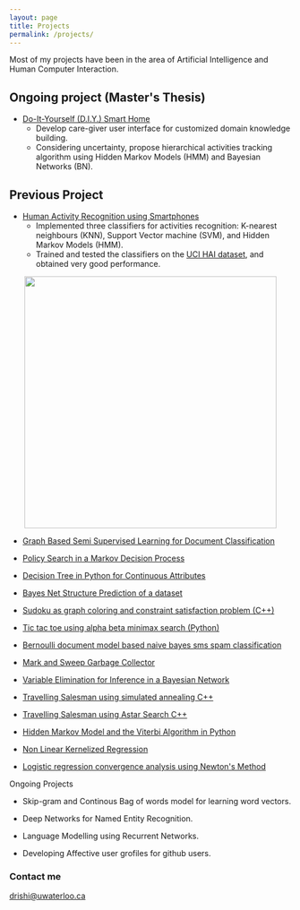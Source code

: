 ```yaml
---
layout: page
title: Projects
permalink: /projects/
---
```


Most of my projects have been in the area of  Artificial Intelligence and Human Computer Interaction. 

Ongoing project (Master's Thesis)
----------------
+ [Do-It-Yourself (D.I.Y.) Smart Home](https://cs.uwaterloo.ca/~jhoey/research/diysmarthome/index.php)
	+ Develop care-giver user interface for customized domain knowledge building. 
	+ Considering uncertainty, propose hierarchical activities tracking algorithm using Hidden Markov Models (HMM) and Bayesian Networks (BN).  

Previous Project
----------------

+ [Human Activity Recognition using Smartphones](activity_recog.pdf)
	+ Implemented three classifiers for activities recognition: K-nearest neighbours (KNN), Support Vector machine (SVM), and Hidden Markov Models (HMM). 
	+ Trained and tested the classifiers on the [UCI HAI dataset](http://archive.ics.uci.edu/ml/datasets/Human+Activity+Recognition+Using+Smartphones), and obtained very good performance. 
<p align="center">
  <img src="../images/activity_recog.png" width="450"/>
</p>

+ [Graph Based Semi Supervised Learning for Document Classification](http://deerishi.github.io/graph-based-semi-supervised-learning/)

+ [Policy Search in a Markov Decision Process](http://deerishi.github.io/Policy-Search-in-a-Markov-Decision-Process/)

+ [Decision Tree in Python for Continuous Attributes](http://deerishi.github.io/Decision-Tree-in-Python-for-Continuous-Attributes/)

+ [Bayes Net Structure Prediction of a dataset](http://deerishi.github.io/Bayes-Net-Structure-Prediction/)

+ [Sudoku as graph coloring and constraint satisfaction problem (C++)](http://deerishi.github.io/sudoku-as-graph-coloring-and-constraint-satisfaction-problem/)

+ [Tic tac toe using alpha beta minimax search (Python)](http://deerishi.github.io/Tic-Tac-Toe-Using-Alpha-Beta-Minimax-Search/)

+ [Bernoulli document model based naive bayes sms spam classification](http://deerishi.github.io/Bernoulli-Document-Model_Based-Naive-Bayes-SMS-Spam-Classification/)

+ [Mark and Sweep Garbage Collector](https://github.com/deerishi/Project_1_Mark_n_Sweep/tree/master/ggggc-cs842-2015-10-06-00307695ee70-1173644aa56c)

+ [Variable Elimination for Inference in a Bayesian Network](http://deerishi.github.io/variable-elimination/) 

+ [Travelling Salesman using simulated annealing C++](http://deerishi.github.io/tsp-using-simulated-annealing-c-/)

+ [Travelling Salesman using Astar Search C++](http://deerishi.github.io/tsp-using-simulated-annealing-c-/)

+ [Hidden Markov Model and the Viterbi Algorithm in Python](http://deerishi.github.io/Hidden-Markov-Model/)

+ [Non Linear Kernelized Regression](http://deerishi.github.io/Non-Linear-Kernelized-Regression)

+ [Logistic regression convergence analysis using Newton's Method](http://deerishi.github.io/Logistic-Regression-Convergence-Analysis/)


Ongoing Projects

+ Skip-gram and Continous Bag of words model for learning word vectors.

+ Deep Networks for Named Entity Recognition.

+ Language Modelling using Recurrent Networks.

+ Developing Affective user grofiles for  github users. 



 
### Contact me

[drishi@uwaterloo.ca](mailto:email@domain.com)
